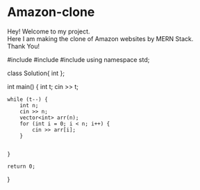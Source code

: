 # Amazon-clone
Hey! Welcome to my project.
<br>
Here I am making the clone of Amazon websites by MERN Stack.
<br>
Thank You!

#include <iostream>
#include <vector>
#include <algorithm>
using namespace std;


class Solution{
  int 
};

int main() {
    int t;
    cin >> t;

    while (t--) {
        int n;
        cin >> n;
        vector<int> arr(n);
        for (int i = 0; i < n; i++) {
            cin >> arr[i];
        }

        
    }
    
    return 0;
}

